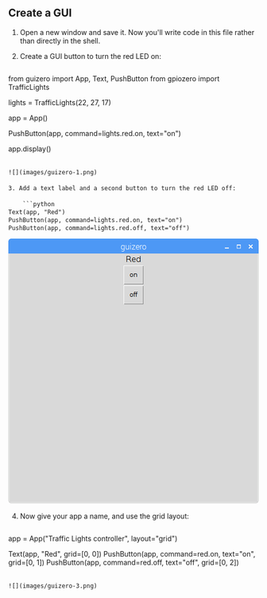 ## Create a GUI

1. Open a new window and save it. Now you'll write code in this file rather than directly in the shell.

2. Create a GUI button to turn the red LED on:
    
    ```python
from guizero import App, Text, PushButton
from gpiozero import TrafficLights

lights = TrafficLights(22, 27, 17)

app = App()

PushButton(app, command=lights.red.on, text="on")

app.display()
```

![](images/guizero-1.png)

3. Add a text label and a second button to turn the red LED off:
    
    ```python
Text(app, "Red")
PushButton(app, command=lights.red.on, text="on")
PushButton(app, command=lights.red.off, text="off")
```

![](images/guizero-2.png)

4. Now give your app a name, and use the grid layout:
    
    ```python
app = App("Traffic Lights controller", layout="grid")

Text(app, "Red", grid=[0, 0])
PushButton(app, command=red.on, text="on", grid=[0, 1])
PushButton(app, command=red.off, text="off", grid=[0, 2])
```

![](images/guizero-3.png)